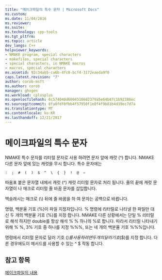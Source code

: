 ```yaml
---
title: "메이크파일의 특수 문자 | Microsoft Docs"
ms.custom: 
ms.date: 11/04/2016
ms.reviewer: 
ms.suite: 
ms.technology: cpp-tools
ms.tgt_pltfrm: 
ms.topic: article
dev_langs: C++
helpviewer_keywords:
- NMAKE program, special characters
- makefiles, special characters
- special characters, in NMAKE macros
- macros, special characters
ms.assetid: 92c34ab5-ca6b-4fc0-bcf4-3172eaeda9f0
caps.latest.revision: "7"
author: corob-msft
ms.author: corob
manager: ghogen
ms.workload: cplusplus
ms.openlocfilehash: 6c574040d6004516682379a5e64b87c1b92388ec
ms.sourcegitcommit: 8fa8fdf0fbb4f57950f1e8f4f9b81b4d39ec7d7a
ms.translationtype: MT
ms.contentlocale: ko-KR
ms.lasthandoff: 12/21/2017
---
```

# <a name="special-characters-in-a-makefile"></a>메이크파일의 특수 문자
NMAKE 특수 문자를 리터럴 문자로 사용 하려면 문자 앞에 캐럿 (^) 합니다. NMAKE 다른 문자 앞에 있는 캐럿을 무시 합니다. 특수 문자에는  
  
 `:  ;  #  (  )  $  ^  \  {  }  !  @  —`  
  
 따옴표 붙은 문자열 내에서 캐럿 (^) 캐럿 리터럴 문자로 처리 됩니다. 줄의 끝에 캐럿 문자열이 나 매크로 리터럴 줄 바꿈 문자를 삽입합니다.  
  
 백슬래시는 매크로 (\\) 뒤에 줄 바꿈을 하 여 문자는 공백으로 바뀝니다.  
  
 명령, 백분율 기호 (%)이 파일 지정자입니다. % 명령에 리터럴로 나타낼 한 파일만 대신 두 개의 백분율 기호 (%)를 지정 합니다. NMAKE 다른 상황에서는 단일 % 리터럴로 해석 하지만 double를 항상 해석 % % 하나의 %로 합니다. 따라서 리터럴 나타내기 위해 % %, 3% 기호 중 하나를 지정 %%%, 또는 네 개의 백분율 기호 %%%입니다.  
  
 명령에서 리터럴 문자로 달러 기호 ($)를 사용 하려면 두 개의 달러 기호 ($$)를 지정 합니다. 다른 경우에도이 메서드를 사용할 수 있는 ^ $ 작동 합니다.  
  
## <a name="see-also"></a>참고 항목  
 [메이크파일의 내용](../build/contents-of-a-makefile.md)